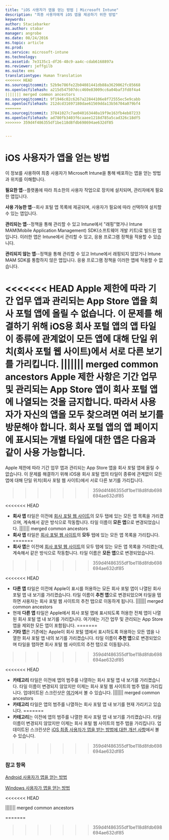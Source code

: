 ```yaml
---
title: "iOS 사용자가 앱을 얻는 방법 | Microsoft Intune"
description: "최종 사용자에게 iOS 앱을 제공하기 위한 방법"
keywords: 
author: Staciebarker
ms.author: stabar
manager: angrobe
ms.date: 08/24/2016
ms.topic: article
ms.prod: 
ms.service: microsoft-intune
ms.technology: 
ms.assetid: 7e3135c1-df26-48c9-aa4c-cdab6168897a
ms.reviewer: jeffgilb
ms.suite: ems
translationtype: Human Translation
<<<<<<< HEAD
ms.sourcegitcommit: 52b9e786fe22b04081441db88a3629062fc85668
ms.openlocfilehash: a215d547507dcc460e83009cc6a04baf3fd8f4a4
||||||| merged common ancestors
ms.sourcegitcommit: 9f1946c02c6267a22844106e8f72555ec5e9cabb
ms.openlocfilehash: 212dcd31697180dae61569dda13b56704a079bf4
=======
ms.sourcegitcommit: 37841027c7ae040163440a19f9e163fb4eb87233
ms.openlocfilehash: ad780fb3403f6caaee1218d785a5cad326c18df5
>>>>>>> 359d4f486355df1be118d8fdb698694ae632df85


---
```



# iOS 사용자가 앱을 얻는 방법

이 정보를 사용하여 최종 사용자가 Microsoft Intune을 통해 배포하는 앱을 얻는 방법과 위치를 이해합니다.

**필요한 앱**--플랫폼에 따라 최소한의 사용자 작업으로 장치에 설치되며, 관리자에게 필요한 앱입니다.

**사용 가능한 앱**--회사 포털 앱 목록에 제공되며, 사용자가 필요에 따라 선택하여 설치할 수 있는 앱입니다.

**관리되는 앱**--정책을 통해 관리할 수 있고 Intune에서 "래핑"했거나 Intune MAM(Mobile Application Management) SDK(소프트웨어 개발 키트)로 빌드된 앱입니다. 이러한 앱은 Intune에서 관리할 수 있고, 응용 프로그램 정책을 적용할 수 있습니다.

**관리되지 않는 앱**--정책을 통해 관리할 수 있고 Intune에서 래핑되지 않았거나 Intune MAM SDK를 통합하지 않은 앱입니다. 응용 프로그램 정책을 이러한 앱에 적용할 수 없습니다.

<<<<<<< HEAD
Apple 제한에 따라 기간 업무 앱과 관리되는 App Store 앱을 회사 포털 앱에 올릴 수 없습니다. 이 문제를 해결하기 위해 iOS용 회사 포털 앱의 앱 타일이 종류에 관계없이 모든 앱에 대해 단일 위치(회사 포털 웹 사이트)에서 서로 다른 보기를 가리킵니다.
||||||| merged common ancestors
Apple 제한 사항은 기간 업무 및 관리되는 App Store 앱이 회사 포털 앱에 나열되는 것을 금지합니다. 따라서 사용자가 자신의 앱을 모두 찾으려면 여러 보기를 방문해야 합니다. 회사 포털 앱의 앱 페이지에 표시되는 개별 타일에 대한 앱은 다음과 같이 사용 가능합니다.
=======
Apple 제한에 따라 기간 업무 앱과 관리되는 App Store 앱을 회사 포털 앱에 올릴 수 없습니다. 이 문제를 해결하기 위해 iOS용 회사 포털 앱의 타일이 종류에 관계없이 모든 앱에 대해 단일 위치(회사 포털 웹 사이트)에서 서로 다른 보기를 가리킵니다.
>>>>>>> 359d4f486355df1be118d8fdb698694ae632df85

<<<<<<< HEAD
- **회사 앱** 타일은 이전에 [회사 포털 웹 사이트](http://portal.manage.microsoft.com)의 모두 탭에 있는 모든 앱 목록을 가리켰으며, 계속해서 같은 방식으로 작동합니다. 타일 이름이 **모든 앱**으로 변경되었습니다.
||||||| merged common ancestors
- **회사 앱** 타일은 [회사 포털 웹 사이트](http://portal.manage.microsoft.com)의 **모두** 탭에 있는 모든 앱 목록을 가리킵니다.
=======
- **회사 앱**은 이전에 [회사 포털 웹 사이트](http://portal.manage.microsoft.com)의 모두 탭에 있는 모든 앱 목록을 가리켰는데, 계속해서 같은 방식으로 작동합니다. 타일 이름은 **모든 앱**으로 변경되었습니다.
>>>>>>> 359d4f486355df1be118d8fdb698694ae632df85

<<<<<<< HEAD
- **다른 앱** 타일은 이전에 Apple이 표시를 허용하는 모든 회사 포털 앱이 나열된 회사 포털 앱 내 보기를 가리켰습니다. 타일 이름이 **추천 앱**으로 변경되었으며 타일을 탭하면 사용자는 회사 포털 웹 사이트의 추천 탭으로 이동하게 됩니다.
||||||| merged common ancestors
- 현재 **다른 앱** 타일은 Apple에서 회사 포털 앱에 표시되도록 허용한 전체 앱이 나열된 회사 포털 앱 내 보기를 가리킵니다. 여기에는 기간 업무 및 관리되는 App Store 앱을 제외한 모든 앱이 포함됩니다.
=======
- **기타 앱**은 기존에는 Apple이 회사 포털 앱에서 표시하도록 허용하는 모든 앱을 나열한 회사 포털 앱 내의 보기를 가리켰습니다. 타일 이름이 **추천 앱**으로 변경되었으며 타일을 탭하면 회사 포털 웹 사이트의 추천 탭으로 이동됩니다.
>>>>>>> 359d4f486355df1be118d8fdb698694ae632df85

<<<<<<< HEAD
-  **카테고리** 타일은 이전에 앱의 범주를 나열하는 회사 포털 앱 내 보기를 가리켰습니다. 타일 이름이 변경되지 않았지만 이제는 회사 포털 웹 사이트의 범주 탭을 가리킵니다.
업데이트된 스크린샷은 [여기](https://gallery.technet.microsoft.com/Improvements-in-how-iOS-d1104186)에서 볼 수 있습니다.
||||||| merged common ancestors
- **카테고리** 타일은 앱의 범주를 나열하는 회사 포털 앱 내 보기를 현재 가리키고 있습니다.
=======
-  **카테고리**는 이전에 앱의 범주를 나열한 회사 포털 앱 내 보기를 가리켰습니다. 타일 이름이 변경되지 않았지만 이제는 회사 포털 웹 사이트의 범주 탭을 가리킵니다.
업데이트된 스크린샷은 [iOS 최종 사용자가 앱을 받는 방법에 대한 개선 사항](https://gallery.technet.microsoft.com/Improvements-in-how-iOS-d1104186)에서 볼 수 있습니다.
>>>>>>> 359d4f486355df1be118d8fdb698694ae632df85



### 참고 항목
[Android 사용자가 앱을 얻는 방법](how-your-android-users-get-their-apps.md)

[Windows 사용자가 앱을 얻는 방법](how-your-windows-users-get-their-apps.md)



<<<<<<< HEAD
<!--HONumber=Sep16_HO3-->
||||||| merged common ancestors
<!--HONumber=Aug16_HO4-->
=======
<!--HONumber=Oct16_HO2-->
>>>>>>> 359d4f486355df1be118d8fdb698694ae632df85


